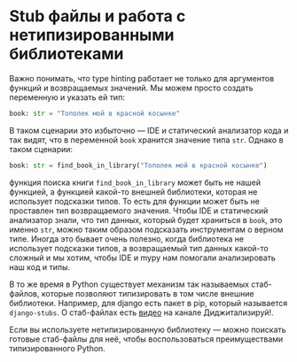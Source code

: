 # Stub файлы и работа с нетипизированными библиотеками

Важно понимать, что type hinting работает не только для аргументов функций и возвращаемых значений. Мы можем просто создать переменную и указать ей тип:

```python
book: str = "Тополек мой в красной косынке"
```

В таком сценарии это избыточно — IDE и статический анализатор кода и так видят, что в переменной `book` хранится значение типа `str`. Однако в таком сценарии:

```python
book: str = find_book_in_library("Тополек мой в красной косынке")
```

функция поиска книги `find_book_in_library` может быть не нашей функцией, а функцией какой-то внешней библиотеки, которая не использует подсказки типов. То есть для функции может быть не проставлен тип возвращаемого значения. Чтобы IDE и статический анализатор знали, что тип данных, который будет храниться в `book`, это именно `str`, можно таким образом подсказать инструментам о верном типе. Иногда это бывает очень полезно, когда библиотека не использует подсказки типов, а возвращаемый тип данных какой-то сложный и мы хотим, чтобы IDE и mypy нам помогали анализировать наш код и типы.

В то же время в Python существует механизм так называемых стаб-файлов, которые позволяют типизировать в том числе внешние библиотеки. Например, для django есть пакет в pip, который называется `django-stubs`. О стаб-файлах есть [видео](https://www.youtube.com/watch?v=KofihAoSp2U) на канале Диджитализируй!.

Если вы используете нетипизированную библиотеку — можно поискать готовые стаб-файлы для неё, чтобы воспользоваться преимуществами типизированного Python.
